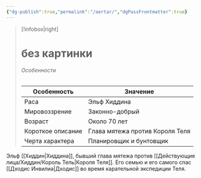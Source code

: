 ```yaml
---
{"dg-publish":true,"permalink":"/aertar/","dgPassFrontmatter":true}
---
```


> [!infobox|right]
> # без картинки
> ###### Особенности
> | Особенность | Значение |
> | ---- | ---- |
> | Раса | Эльф Хиддина|
> | Мировоззрение | Законно-добрый |
> | Возраст | Около 70 лет |
> | Короткое описание | Глава мятежа против Короля Теля|
> | Черта характера | Планировщик и бунтовщик |

Эльф [[Хиддин\|Хиддина]], бывший глава мятежа против [[Действующие лица/Хиддин/Король Тель\|Короля Теля]]. Его семью и его самого спас [[Дходис Инвилиа\|Дходис]] во время карательной экспедиции Теля.